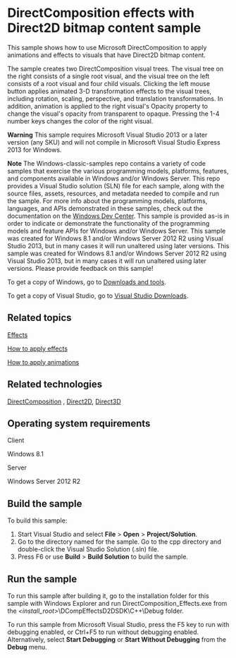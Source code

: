 DirectComposition effects with Direct2D bitmap content sample
=============================================================

This sample shows how to use Microsoft DirectComposition to apply animations and effects to visuals that have Direct2D bitmap content.

The sample creates two DirectComposition visual trees. The visual tree on the right consists of a single root visual, and the visual tree on the left consists of a root visual and four child visuals. Clicking the left mouse button applies animated 3-D transformation effects to the visual trees, including rotation, scaling, perspective, and translation transformations. In addition, animation is applied to the right visual's Opacity property to change the visual's opacity from transparent to opaque. Pressing the 1-4 number keys changes the color of the right visual.

**Warning**  This sample requires Microsoft Visual Studio 2013 or a later version (any SKU) and will not compile in Microsoft Visual Studio Express 2013 for Windows.

**Note**  The Windows-classic-samples repo contains a variety of code samples that exercise the various programming models, platforms, features, and components available in Windows and/or Windows Server. This repo provides a Visual Studio solution (SLN) file for each sample, along with the source files, assets, resources, and metadata needed to compile and run the sample. For more info about the programming models, platforms, languages, and APIs demonstrated in these samples, check out the documentation on the [Windows Dev Center](https://dev.windows.com). This sample is provided as-is in order to indicate or demonstrate the functionality of the programming models and feature APIs for Windows and/or Windows Server. This sample was created for Windows 8.1 and/or Windows Server 2012 R2 using Visual Studio 2013, but in many cases it will run unaltered using later versions. This sample was created for Windows 8.1 and/or Windows Server 2012 R2 using Visual Studio 2013, but in many cases it will run unaltered using later versions. Please provide feedback on this sample!

To get a copy of Windows, go to [Downloads and tools](http://go.microsoft.com/fwlink/p/?linkid=301696).

To get a copy of Visual Studio, go to [Visual Studio Downloads](http://go.microsoft.com/fwlink/p/?linkid=301697).

Related topics
--------------

[Effects](http://msdn.microsoft.com/en-us/library/windows/desktop/hh437372)

[How to apply effects](http://msdn.microsoft.com/en-us/library/windows/desktop/hh437379)

[How to apply animations](http://msdn.microsoft.com/en-us/library/windows/desktop/hh437377)

Related technologies
--------------------

[DirectComposition](http://msdn.microsoft.com/en-us/library/windows/desktop/hh437371) , [Direct2D](http://msdn.microsoft.com/en-us/library/windows/desktop/dd370990), [Direct3D](http://msdn.microsoft.com/en-us/library/windows/desktop/hh309466)

Operating system requirements
-----------------------------

Client

Windows 8.1

Server

Windows Server 2012 R2

Build the sample
----------------

To build this sample:

1.  Start Visual Studio and select **File** \> **Open** \> **Project/Solution**.
2.  Go to the directory named for the sample. Go to the cpp directory and double-click the Visual Studio Solution (.sln) file.
3.  Press F6 or use **Build** \> **Build Solution** to build the sample.

Run the sample
--------------

To run this sample after building it, go to the installation folder for this sample with Windows Explorer and run DirectComposition\_Effects.exe from the *\<install\_root\>*\\DCompEffectsD2DSDK\\C++\\Debug folder.

To run this sample from Microsoft Visual Studio, press the F5 key to run with debugging enabled, or Ctrl+F5 to run without debugging enabled. Alternatively, select **Start Debugging** or **Start Without Debugging** from the **Debug** menu.

